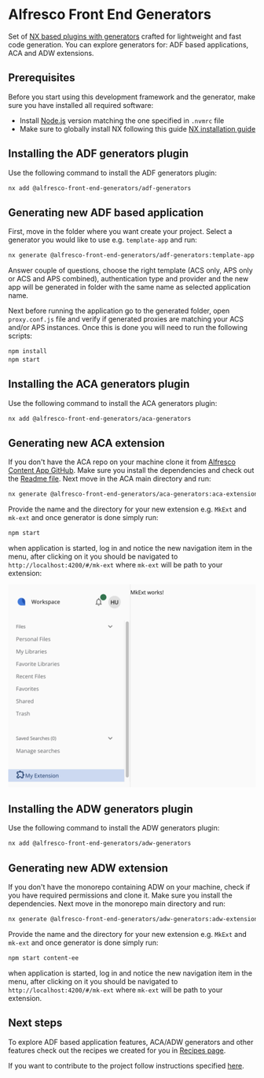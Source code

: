 # Alfresco Front End Generators

Set of [NX based plugins with generators](https://nx.dev/features/generate-code) crafted for lightweight and fast code generation. You can explore generators for: ADF based applications, ACA and ADW extensions.

## Prerequisites
Before you start using this development framework and the generator, make sure you have installed all required software:

* Install [Node.js](https://nodejs.org/en/download/) version matching the one specified in `.nvmrc` file
* Make sure to globally install NX following this guide [NX installation guide](https://nx.dev/getting-started/installation)

## Installing the ADF generators plugin
Use the following command to install the ADF generators plugin:
```sh
nx add @alfresco-front-end-generators/adf-generators
```

## Generating new ADF based application
First, move in the folder where you want create your project. Select a generator you would like to use e.g. `template-app` and run:
```sh
nx generate @alfresco-front-end-generators/adf-generators:template-app
```
Answer couple of questions, choose the right template (ACS only, APS only or ACS and APS combined), authentication type and provider and the new app will be generated in folder with the same name as selected application name.

Next before running the application go to the generated folder, open `proxy.conf.js` file and verify if generated proxies are matching your ACS and/or APS instances. Once this is done you will need to run the following scripts:
```sh
npm install
npm start
```

## Installing the ACA generators plugin
Use the following command to install the ACA generators plugin:
```sh
nx add @alfresco-front-end-generators/aca-generators
```

## Generating new ACA extension
If you don't have the ACA repo on your machine clone it from [Alfresco Content App GitHub](https://github.com/Alfresco/alfresco-content-app). Make sure you install the dependencies and check out the [Readme file](https://github.com/Alfresco/alfresco-content-app/blob/develop/README.md). Next move in the ACA main directory and run:
```sh
nx generate @alfresco-front-end-generators/aca-generators:aca-extension
```
Provide the name and the directory for your new extension e.g. `MkExt` and `mk-ext` and once generator is done simply run:
```sh
npm start
```

when application is started, log in and notice the new navigation item in the menu, after clicking on it you should be navigated to `http://localhost:4200/#/mk-ext` where `mk-ext` will be path to your extension: 

![Newly generated extension component](docs/images/aca-extension.png)

## Installing the ADW generators plugin
Use the following command to install the ADW generators plugin:
```sh
nx add @alfresco-front-end-generators/adw-generators
```

## Generating new ADW extension
If you don't have the monorepo containing ADW on your machine, check if you have required permissions and clone it. Make sure you install the dependencies. Next move in the monorepo main directory and run:
```sh
nx generate @alfresco-front-end-generators/adw-generators:adw-extension
```
Provide the name and the directory for your new extension e.g. `MkExt` and `mk-ext` and once generator is done simply run:
```sh
npm start content-ee
```

when application is started, log in and notice the new navigation item in the menu, after clicking on it you should be navigated to `http://localhost:4200/#/mk-ext` where `mk-ext` will be path to your extension.

## Next steps
To explore ADF based application features, ACA/ADW generators and other features check out the recipes we created for you in [Recipes page](./docs/recipes/recipes.md).

If you want to contribute to the project follow instructions specified [here](./docs/developer-docs/contributing.md).
